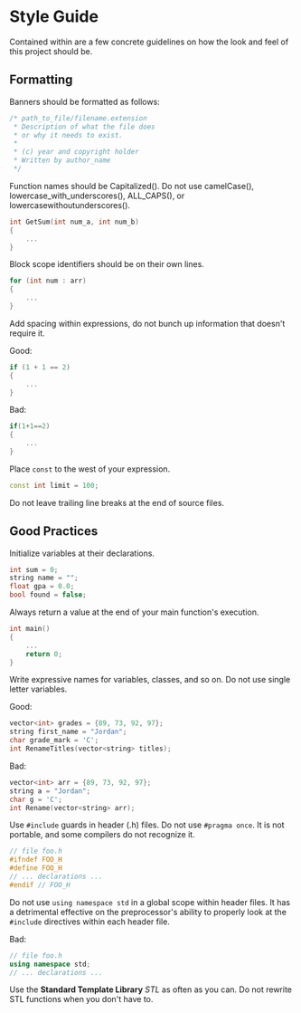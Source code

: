 # Style Guide

Contained within are a few concrete guidelines on how the look and feel of this project should be.

## Formatting

Banners should be formatted as follows:

```c++
/* path_to_file/filename.extension
 * Description of what the file does
 * or why it needs to exist.
 *
 * (c) year and copyright holder
 * Written by author_name
 */
```

Function names should be Capitalized(). Do not use camelCase(), lowercase_with_underscores(), ALL_CAPS(), or lowercasewithoutunderscores().

```c++
int GetSum(int num_a, int num_b)
{
    ...
}
```

Block scope identifiers should be on their own lines.

```c++
for (int num : arr)
{
    ...
}
```

Add spacing within expressions, do not bunch up information that doesn't require it.

Good:
```c++
if (1 + 1 == 2)
{
    ...
}
```

Bad:
```c++
if(1+1==2)
{
    ...
}
```

Place ``const`` to the west of your expression.

```c++
const int limit = 100;
```

Do not leave trailing line breaks at the end of source files.

## Good Practices

Initialize variables at their declarations.

```c++
int sum = 0;
string name = "";
float gpa = 0.0;
bool found = false;
```

Always return a value at the end of your main function's execution.

```c++
int main()
{
    ...
    return 0;
}
```

Write expressive names for variables, classes, and so on. Do not use single letter variables.

Good:
```c++
vector<int> grades = {89, 73, 92, 97};
string first_name = "Jordan";
char grade_mark = 'C';
int RenameTitles(vector<string> titles);
```

Bad:
```c++
vector<int> arr = {89, 73, 92, 97};
string a = "Jordan";
char g = 'C';
int Rename(vector<string> arr);
```

Use ``#include`` guards in header (.h) files. Do not use ``#pragma once``. It is not portable, and some compilers do not recognize it.

```c++
// file foo.h
#ifndef FOO_H
#define FOO_H
// ... declarations ...
#endif // FOO_H
```

Do not use ``using namespace std`` in a global scope within header files. It has a detrimental effective on the preprocessor's ability to properly look at the ``#include`` directives within each header file.

Bad:
```c++
// file foo.h
using namespace std;
// ... declarations ...
```

Use the **Standard Template Library** *STL* as often as you can. Do not rewrite STL functions when you don't have to.